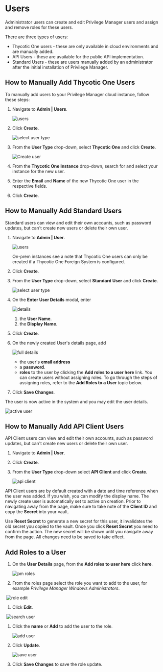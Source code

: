[title]: # (Users)
[tags]: # (admin,configuration)
[priority]: # (1)
# Users

Administrator users can create and edit Privilege Manager users and assign and remove roles for these users.

There are three types of users:

* Thycotic One users - these are only available in cloud environments and are manually added.
* API Users - these are available for the public API implementation.
* Standard Users - these are users manually added by an administrator after the initial installation of Privilege Manager.

## How to Manually Add Thycotic One Users

To manually add users to your Privilege Manager cloud instance, follow these steps:

1. Navigate to __Admin | Users__.

   ![users](images/t1_add_user/t1_user.png "Users page")

1. Click __Create__.

   ![select user type](images/t1_add_user/select-user-type.png)
1. From the __User Type__ drop-down, select __Thycotic One__ and click __Create__.

   ![Create user](images/t1_add_user/t1_user_create.png)
1. From the __Thycotic One Instance__ drop-down, search for and select your instance for the new user.
1. Enter the __Email__ and __Name__ of the new Thycotic One user in the respective fields.
1. Click __Create__.

## How to Manually Add Standard Users

Standard users can view and edit their own accounts, such as password updates, but can't create new users or delete their own user.

1. Navigate to __Admin | User__.

   ![users](images/t1_add_user/t1_user.png "Users page")

   On-prem instances see a note that Thycotic One users can only be created if a Thycotic One Foreign System is configured.
1. Click __Create__.
1. From the __User Type__ drop-down, select __Standard User__ and click __Create__.

   ![select user type](images/select-user-type.png "Selecting a user type")
1. On the __Enter User Details__ modal, enter

   ![details](images/pm-user-4.png "Enter User details")

   1. the __User Name__.
   1. the __Display Name__.
1. Click __Create__.
1. On the newly created User's details page, add

   ![full details](images/pm-user-5.png "Enter remaining User details")

   * the user's __email address__
   * a __password__.
   * __roles__ to the user by clicking the __Add roles to a user here__ link. You can create users without assigning roles. To go through the steps of assigning roles, refer to the __Add Roles to a User__ topic below.
1. Click __Save Changes__.

The user is now active in the system and you may edit the user details.

![active user](images/pm-user-6.png "Active user details page")

## How to Manually Add API Client Users

API Client users can view and edit their own accounts, such as password updates, but can't create new users or delete their own user.

1. Navigate to __Admin | User__.
1. Click __Create__.
1. From the __User Type__ drop-down select __API Client__ and click __Create__.

   ![api client](images/api-user.png "New API User created page")

API Client users are by default created with a date and time reference when the user was added. If you wish, you can modify the display name. The newly create user is automatically set to active on creation. Prior to navigating away from the page, make sure to take note of the __Client ID__ and copy the __Secret__ into your vault.

Use __Reset Secret__ to generate a new secret for this user, it invalidates the old secret you copied to the vault. Once you click __Reset Secret__ you need to confirm the action. The new secret will be shown until you navigate away from the page.
All changes need to be saved to take effect.

## Add Roles to a User

1. On the __User Details__ page, from the __Add roles to user here__ click __here__.

   ![pm roles](images/roles.png "Add roles to a user")
1. From the roles page select the role you want to add to the user, for example _Privilege Manager Windows Administrators_.

​   ![role edit](images/role-edit.png "Edit link on roles page")
1. Click __Edit__.

​   ![search user](images/assign-user.png "Enter user display name in search")
1. Click the __name__ or __Add__ to add the user to the role.

   ![add user](images/added.png "User added to the role click update")
1. Click __Update__.

   ![save user](images/save.png "Save the changes")
1. Click __Save Changes__ to save the role update.
